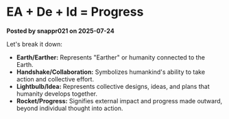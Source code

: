 # EA + De + Id = Progress

**Posted by snappr021 on 2025-07-24**

Let's break it down:

- **Earth/Earther:** Represents "Earther" or humanity connected to the Earth.  
- **Handshake/Collaboration:** Symbolizes humankind's ability to take action and collective effort.  
- **Lightbulb/Idea:** Represents collective designs, ideas, and plans that humanity develops together.  
- **Rocket/Progress:** Signifies external impact and progress made outward, beyond individual thought into action.